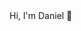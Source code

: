 <head>
  <link rel="stylesheet" type="text/css" href="styles.css">
</head>


<div>
  <span class="hello">Hi, I'm Daniel 👋</span>
</div>


<!--
**sirbuli/sirbuli** is a ✨ _special_ ✨ repository because its `README.md` (this file) appears on your GitHub profile.

Here are some ideas to get you started:

- 🔭 I’m currently working on ...
- 🌱 I’m currently learning ...
- 👯 I’m looking to collaborate on ...
- 🤔 I’m looking for help with ...
- 💬 Ask me about ...
- 📫 How to reach me: ...
- 😄 Pronouns: ...
- ⚡ Fun fact: ...
-->






